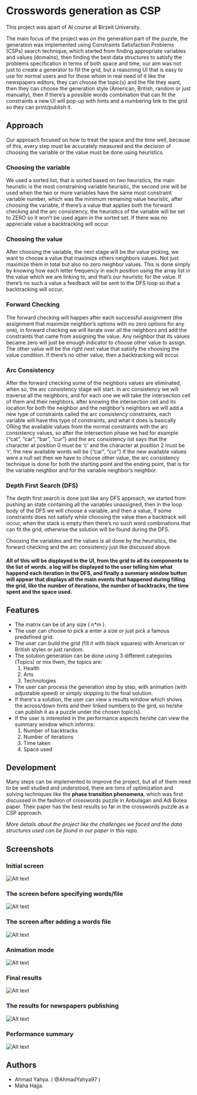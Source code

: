 



# Crosswords generation as CSP
This project was apart of AI course at Birzeit University. 

The main focus of the project was on the generation part of the puzzle, the generation was implemented using Constraints Satisfaction Problems (CSPs) search technique, which started from finding appropriate variables and values (domains), then finding the best data structures to satisfy the problems specification in terms of both space and time, our aim was not just to create a generator to fill the grid, but a reasoning UI that is easy to use for normal users and for those whom in real need of it like the newspapers editors, they can choose the topic(s) and the file they want, then they can choose the generation style (American, British, random or just manually), then if there’s a possible words combination that can fit the constraints a new UI will pop-up with hints and a numbering link to the grid so they can print/publish it.

## Approach
Our approach focused on how to treat the space and the time well, because of this, every step must be accurately measured and the decision of choosing the variable or the value must be done using heuristics. 
### Choosing the variable
 We used a sorted list, that is sorted based on two heuristics, the main heuristic is the most constraining variable heuristic, the second one will be used when the two or more variables have the same most constraint variable number, which was the minimum remaining value heuristic, after choosing the variable, if there’s a value that applies both the forward checking and the arc consistency, the heuristics of the variable will be set to ZERO so it won’t be used again in the sorted set. If there was no appreciate value a backtracking will occur. 
 ### Choosing the value 
 After choosing the variable, the next stage will be the value picking, we want to choose a value that maximize others neighbors values. Not just maximize them in total but also no zero neighbor values. This is done simply by knowing how each letter frequency in each position using the array list in the value which we are linking to, and that’s our heuristic for the value. If there’s no such a value a feedback will be sent to the DFS loop so that a backtracking will occur. 
 ### Forward Checking 
 The forward checking will happen after each successful assignment (the assignment that maximize neighbor’s options with no zero options for any one), in forward checking we will iterate over all the neighbors and add the constraints that came from assigning the value. Any neighbor that its values became zero will just be enough indicator to choose other value to assign. The other value will be the right next value that satisfy the choosing the value condition. If there’s no other value, then a backtracking will occur. 
 ### Arc Consistency 
 After the forward checking some of the neighbors values are eliminated, when so, the arc consistency stage will start. In arc consistency we will traverse all the neighbors, and for each one we will take the intersection cell of them and their neighbors, after knowing the intersection cell and its location for both the neighbor and the neighbor’s neighbors we will add a new type of constraints called the arc consistency constraints, each variable will have this type of constraints, and what it does is basically ORing the available values from the normal constraints with the arc consistency values, so after the intersection phase we had for example {“cat”, “car”, “bar”, “cur”} and the arc consistency list says that the character at position 0 must be ‘c’ and the character at position 2 must be ‘r’, the new available words will be {“car”, “cur”} if the new available values were a null set then we have to choose other value, the arc consistency technique is done for both the starting point and the ending point, that is for the variable neighbor and for the variable neighbor’s neighbor.
 ### Depth First Search (DFS) 
 The depth first search is done just like any DFS approach, we started from pushing an state containing all the variables unassigned, then in the loop body of the DFS we will choose a variable, and then a value, if some constraints does not satisfy while choosing the value then a backtrack will occur, when the stack is empty then there’s no such word combinations that can fit the grid, otherwise the solution will be found during the DFS. 

Choosing the variables and the values is all done by the heuristics, the forward checking and the arc consistency just like discussed above. 

#### All of this will be displayed in the UI, from the grid to all its components to the list of words. a log will be displayed to the user telling him what happend each iteration in the DFS, and finally a summary window button will appear that displays all the main events that happened during filling the grid, like the number of iterations, the number of backtracks, the time spent and the space used.

## Features
 - The matrix can be of any size ( n*m ).
 - The user can choose to pick a enter a size or just pick a famous predefined grid.
 - The user can build the grid  (fill it with black squares) with American or British styles or just random. 
 - The solution generation can be done using 3 different categories (Topics) or mix them, the topics are:
	 1. Health
	 2. Arts
	 3. Technologies 
 - The user can process the generation step by step, with animation (with adjustable speed) or simply skipping to the final solution.
 - If there's a solution, the user can view a results window which shows the across/down hints and their linked numbers to the gird, so he/she can publish it as a puzzle under the chosen topic(s).
 - If the user is interested in the performance aspects he/she can view the summary window which informs:
	 1. Number of backtracks
	 2. Number of iterations
	 3. Time taken
	 4. Space used
 
## Development
Many steps can be implemented to improve the project, but all of them need to be well studied and understood, there are tons of optimization and solving techniques like the **phase transition phenomena**, which was first discussed in the fashion of crosswords puzzle in Anbulagan and Adi Botea paper. Their paper has the best results so far in the crosswords puzzle as a CSP approach.


*More details about the project like the challenges we faced and the data structures used can be found in our paper in this repo.*

## Screenshots
### Initial screen
![Alt text](/Screenshots/initialScreen.PNG?raw=true "Initial Screen")
### The screen before specifying words/file
![Alt text](/Screenshots/beforeAddingTheWords.PNG?raw=true "The screen before specifying words/file")
### The screen after adding a words file
![Alt text](/Screenshots/afterUploadingAFile.PNG?raw=true "The screen after adding a words file")
### Animation mode
![Alt text](/Screenshots/whileAnimating.PNG?raw=true "Animation mode")
### Final results
![Alt text](/Screenshots/finalResult.PNG?raw=true "Final results")
### The results for newspapers publishing
![Alt text](/Screenshots/theResultsForTheNewspaperSubmission.PNG?raw=true "The results for newspapers publishing")
### Performance summary
![Alt text](/Screenshots/summary.PNG?raw=true "Performance summary")




## Authors
- Ahmad Yahya. ( @AhmadYahya97 )
- Maha Hajja.
